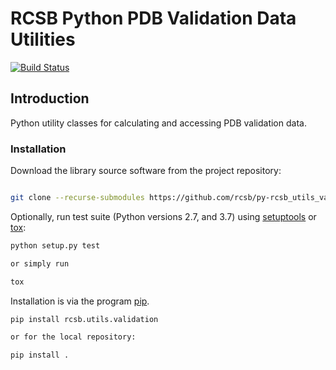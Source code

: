 # RCSB Python PDB Validation Data Utilities

 [![Build Status](https://dev.azure.com/rcsb/RCSB%20PDB%20Python%20Projects/_apis/build/status/rcsb.py-rcsb_utils_validation?branchName=master)](https://dev.azure.com/rcsb/RCSB%20PDB%20Python%20Projects/_build/latest?definitionId=4&branchName=master)

## Introduction

Python utility classes for calculating and accessing PDB validation data.

### Installation

Download the library source software from the project repository:

```bash

git clone --recurse-submodules https://github.com/rcsb/py-rcsb_utils_validation.git

```

Optionally, run test suite (Python versions 2.7, and 3.7) using
[setuptools](https://setuptools.readthedocs.io/en/latest/) or
[tox](http://tox.readthedocs.io/en/latest/example/platform.html):

```bash
python setup.py test

or simply run

tox
```

Installation is via the program [pip](https://pypi.python.org/pypi/pip).

```bash
pip install rcsb.utils.validation

or for the local repository:

pip install .
```
